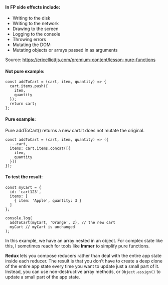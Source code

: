 #### In FP side effects include:

- Writing to the disk
- Writing to the network
- Drawing to the screen
- Logging to the console
- Throwing errors
- Mutating the DOM
- Mutating objects or arrays passed in as arguments

Source: https://ericelliottjs.com/premium-content/lesson-pure-functions

#### Not pure example:
```
const addToCart = (cart, item, quantity) => {
  cart.items.push({
    item,
    quantity
  });
  return cart;
};
```

#### Pure example:
Pure addToCart() returns a new cart.It does not mutate the original.
```
const addToCart = (cart, item, quantity) => ({
  ...cart,
  items: cart.items.concat([{
    item,
    quantity
  }])
});
```
#### To test the result:
```
const myCart = {
  id: 'cart123',
  items: [
    { item: 'Apple', quantity: 3 }
  ]
};

console.log(
  addToCart(myCart, 'Orange', 2), // the new cart
  myCart // myCart is unchanged
);
```
In this example, we have an array nested in an object. For complex state like this, I sometimes reach for tools like **Immer** to simplify pure functions.

**Redux** lets you compose reducers rather than deal with the entire app state inside each reducer. The result is that you don’t have to create a deep clone of the entire app state every time you want to update just a small part of it. Instead, you can use non-destructive array methods, or `Object.assign()` to update a small part of the app state.
